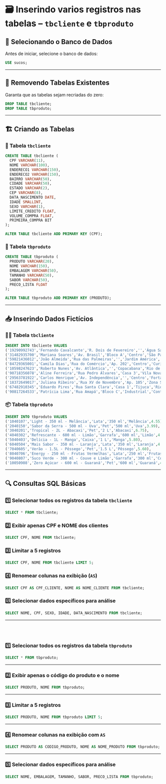 
# 🗃️ Inserindo varios registros nas tabelas – `tbcliente` e `tbproduto`

## 📁 Selecionando o Banco de Dados

Antes de iniciar, selecione o banco de dados:

```sql
USE sucos;
```

---

## 🧹 Removendo Tabelas Existentes

Garanta que as tabelas sejam recriadas do zero:

```sql
DROP TABLE tbcliente;
DROP TABLE tbproduto;
```

---

## 🏗️ Criando as Tabelas

### 🔸 Tabela `tbcliente`

```sql
CREATE TABLE tbcliente (
  CPF VARCHAR(11),
  NOME VARCHAR(100),
  ENDERECO1 VARCHAR(150),
  ENDERECO2 VARCHAR(150),
  BAIRRO VARCHAR(50),
  CIDADE VARCHAR(50),
  ESTADO VARCHAR(2),
  CEP VARCHAR(8),
  DATA_NASCIMENTO DATE,
  IDADE SMALLINT,
  SEXO VARCHAR(1),
  LIMITE_CREDITO FLOAT,
  VOLUME_COMPRA FLOAT,
  PRIMEIRA_COMPRA BIT
);

ALTER TABLE tbcliente ADD PRIMARY KEY (CPF);
```

### 🔸 Tabela `tbproduto`

```sql
CREATE TABLE tbproduto (
  PRODUTO VARCHAR(20),
  NOME VARCHAR(150),
  EMBALAGEM VARCHAR(50),
  TAMANHO VARCHAR(50),
  SABOR VARCHAR(50),
  PRECO_LISTA FLOAT
);

ALTER TABLE tbproduto ADD PRIMARY KEY (PRODUTO);
```

---

## 📥 Inserindo Dados Fictícios

### 🧑‍💼 Tabela `tbcliente`

```sql
INSERT INTO tbcliente VALUES 
('19290992743','Fernando Cavalcante','R. Dois de Fevereiro','','Água Santa','Rio de Janeiro','RJ','22000000','2000-02-12',24,'M',100000,200000,1),
('31482935700','Mariana Soares','Av. Brasil','Bloco A','Centro','São Paulo','SP','01000000','1992-07-23',32,'F',50000,120000,1),
('59821436012','João Almeida','Rua das Palmeiras','','Jardim América','Belo Horizonte','MG','30100000','1988-11-05',36,'M',30000,75000,0),
('84729365001','Camila Dias','Rua do Comércio','Ap. 202','Centro','Curitiba','PR','80000000','1995-03-14',30,'F',45000,82000,1),
('10598247623','Roberto Nunes','Av. Atlântica','','Copacabana','Rio de Janeiro','RJ','22000001','1970-09-30',53,'M',150000,210000,0),
('90718356078','Aline Ferreira','Rua Pedro Álvares','Casa 3','Vila Nova','Salvador','BA','40000000','2001-01-10',23,'F',25000,60000,1),
('29563781922','Carlos Henrique','Av. Independência','','Centro','Fortaleza','CE','60000000','1999-06-08',25,'M',40000,91000,1),
('18372649017','Juliana Ribeiro','Rua XV de Novembro','Ap. 105','Zona Sul','Porto Alegre','RS','90000000','1985-04-19',39,'F',60000,130000,0),
('67482910345','Eduardo Pires','Rua Santa Clara','Casa 1','Tijuca','Rio de Janeiro','RJ','20500000','1993-10-01',31,'M',20000,45000,1),
('90817264533','Patrícia Lima','Rua Amapá','Bloco C','Industrial','Contagem','MG','32000000','1990-12-15',34,'F',35000,72000,0);
```

### 📦 Tabela `tbproduto`

```sql
INSERT INTO tbproduto VALUES
('1040107','Light - 350 ml - Melância','Lata','350 ml','Melância',4.55),
('2040150','Sabor da Serra - 500 ml - Uva','Pet','500 ml','Uva',3.99),
('3040201','Tropical - 2L - Abacaxi','Pet','2 L','Abacaxi',6.75),
('4040302','Refrescante - 600 ml - Limão','Garrafa','600 ml','Limão',4.25),
('5040403','Delícia - 1L - Manga','Caixa','1 L','Manga',5.80),
('6040504','Mais Sabor - 350 ml - Laranja','Lata','350 ml','Laranja',4.10),
('7040605','Verão - 1.5L - Pêssego','Pet','1.5 L','Pêssego',5.60),
('8040706','Energy - 250 ml - Frutas Vermelhas','Lata','250 ml','Frutas Vermelhas',6.20),
('9040807','Suco Verde - 300 ml - Couve e Limão','Garrafa','300 ml','Couve e Limão',4.90),
('10050908','Zero Açúcar - 600 ml - Guaraná','Pet','600 ml','Guaraná',4.35);
```

---

## 🔍 Consultas SQL Básicas 

### 1️⃣ Selecionar todos os registros da tabela `tbcliente`

```sql
SELECT * FROM tbcliente;
```

### 2️⃣ Exibir apenas CPF e NOME dos clientes

```sql
SELECT CPF, NOME FROM tbcliente;
```


### 3️⃣ Limitar a 5 registros

```sql
SELECT CPF, NOME FROM tbcliente LIMIT 5;
```

### 4️⃣ Renomear colunas na exibição (`AS`)

```sql
SELECT CPF AS CPF_CLIENTE, NOME AS NOME_CLIENTE FROM tbcliente;
```

### 5️⃣ Selecionar dados específicos para análise

```sql
SELECT NOME, CPF, SEXO, IDADE, DATA_NASCIMENTO FROM tbcliente;
```

---------------------------------------------------------------------------------------------
<br>
<br>


### 1️⃣ Selecionar todos os registros da tabela `tbproduto`

```sql
SELECT * FROM tbproduto;
```

---

### 2️⃣ Exibir apenas o código do produto e o nome

```sql
SELECT PRODUTO, NOME FROM tbproduto;
```

---

### 3️⃣ Limitar a 5 registros

```sql
SELECT PRODUTO, NOME FROM tbproduto LIMIT 5;
```

---

### 4️⃣ Renomear colunas na exibição com `AS`

```sql
SELECT PRODUTO AS CODIGO_PRODUTO, NOME AS NOME_PRODUTO FROM tbproduto;
```

---

### 5️⃣ Selecionar dados específicos para análise

```sql
SELECT NOME, EMBALAGEM, TAMANHO, SABOR, PRECO_LISTA FROM tbproduto;
```
